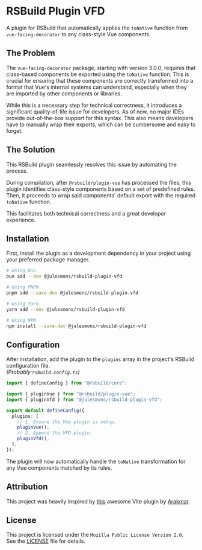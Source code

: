 # RSBuild Plugin VFD

A plugin for RSBuild that automatically applies the `toNative` function from `vue-facing-decorator` to any class-style Vue components.

## The Problem

The `vue-facing-decorator` package, starting with version 3.0.0, requires that class-based components be exported using the `toNative` function. This is crucial for ensuring that these components are correctly transformed into a format that Vue's internal systems can understand, especially when they are imported by other components or libraries.

While this is a necessary step for technical correctness, it introduces a significant quality-of-life issue for developers. As of now, no major IDEs provide out-of-the-box support for this syntax. This also means developers have to manually wrap their exports, which can be cumbersome and easy to forget.

## The Solution

This RSBuild plugin seamlessly resolves this issue by automating the process.  

During compilation, after `@rsbuild/plugin-vue` has processed the files, this plugin identifies class-style components based on a set of predefined rules. Then, it proceeds to wrap said components' default export with the required `toNative` function.  

This facilitates both technical correctness and a great developer experience.

## Installation

First, install the plugin as a development dependency in your project using your preferred package manager.

```bash
# Using Bun
bun add --dev @julesmons/rsbuild-plugin-vfd

# Using PNPM
pnpm add --save-dev @julesmons/rsbuild-plugin-vfd

# Using Yarn
yarn add --dev @julesmons/rsbuild-plugin-vfd

# Using NPM
npm install --save-dev @julesmons/rsbuild-plugin-vfd
```

## Configuration

After installation, add the plugin to the `plugins` array in the project's RSBuild configuration file.  
_(Probably `rsbuild.config.ts`)_

```typescript
import { defineConfig } from "@rsbuild/core";

import { pluginVue } from "@rsbuild/plugin-vue";
import { pluginVfd } from "@julesmons/rsbuild-plugin-vfd";

export default defineConfig({
  plugins: [
    // 1. Ensure the Vue plugin is setup.
    pluginVue(),
    // 2. Append the VFD plugin.
    pluginVfd(),
  ],
});
```

The plugin will now automatically handle the `toNative` transformation for any Vue components matched by its rules.

## Attribution

This project was heavily inspired by [this](https://github.com/Arakmar/vite-plugin-vue-facing-decorator-hmr) awesome Vite plugin by [Arakmar](https://github.com/Arakmar).

## License

This project is licensed under the `Mozilla Public License
Version 2.0`.  
See the [LICENSE](LICENSE) file for details.
